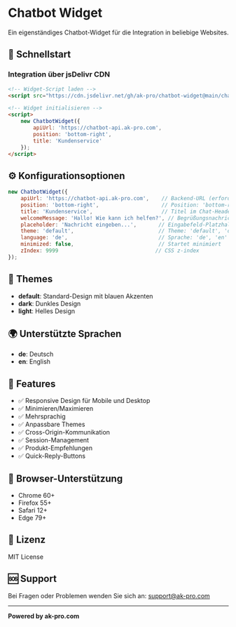 # Chatbot Widget

Ein eigenständiges Chatbot-Widget für die Integration in beliebige Websites.

## 🚀 Schnellstart

### Integration über jsDelivr CDN

```html
<!-- Widget-Script laden -->
<script src="https://cdn.jsdelivr.net/gh/ak-pro/chatbot-widget@main/chatbot-widget.js"></script>

<!-- Widget initialisieren -->
<script>
    new ChatbotWidget({
        apiUrl: 'https://chatbot-api.ak-pro.com',
        position: 'bottom-right',
        title: 'Kundenservice'
    });
</script>
```

## ⚙️ Konfigurationsoptionen

```javascript
new ChatbotWidget({
    apiUrl: 'https://chatbot-api.ak-pro.com',    // Backend-URL (erforderlich)
    position: 'bottom-right',                    // Position: 'bottom-right', 'bottom-left', 'top-right', 'top-left'
    title: 'Kundenservice',                      // Titel im Chat-Header
    welcomeMessage: 'Hallo! Wie kann ich helfen?', // Begrüßungsnachricht
    placeholder: 'Nachricht eingeben...',       // Eingabefeld-Platzhalter
    theme: 'default',                           // Theme: 'default', 'dark', 'light'
    language: 'de',                             // Sprache: 'de', 'en'
    minimized: false,                           // Startet minimiert
    zIndex: 9999                               // CSS z-index
});
```

## 🎨 Themes

- **default**: Standard-Design mit blauen Akzenten
- **dark**: Dunkles Design
- **light**: Helles Design

## 🌍 Unterstützte Sprachen

- **de**: Deutsch
- **en**: English

## 📱 Features

- ✅ Responsive Design für Mobile und Desktop
- ✅ Minimieren/Maximieren
- ✅ Mehrsprachig
- ✅ Anpassbare Themes
- ✅ Cross-Origin-Kommunikation
- ✅ Session-Management
- ✅ Produkt-Empfehlungen
- ✅ Quick-Reply-Buttons

## 🔧 Browser-Unterstützung

- Chrome 60+
- Firefox 55+
- Safari 12+
- Edge 79+

## 📄 Lizenz

MIT License

## 🆘 Support

Bei Fragen oder Problemen wenden Sie sich an: support@ak-pro.com

---

**Powered by ak-pro.com**